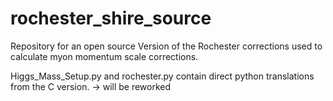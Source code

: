 # rochester_shire_source
Repository for an open source Version of the Rochester corrections used to calculate myon momentum scale corrections.

Higgs_Mass_Setup.py and rochester.py contain direct python translations from the C version. -> will be reworked

